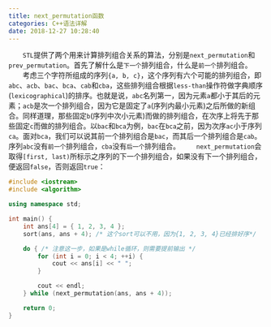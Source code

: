 ```yaml
---
title: next_permutation函数
categories: C++语法详解
date: 2018-12-27 10:28:40
---
```

&emsp;&emsp;`STL`提供了两个用来计算排列组合关系的算法，分别是`next_permutation`和`prev_permutation`。首先了解什么是`下一个`排列组合，什么是`前一个`排列组合。<!--more-->
&emsp;&emsp;考虑三个字符所组成的序列`{a, b, c}`，这个序列有六个可能的排列组合，即`abc`、`acb`、`bac`、`bca`、`cab`和`cba`，这些排列组合根据`less-than`操作符做字典顺序(`lexicographical`)的排序。也就是说，`abc`名列第一，因为元素`a`都小于其后的元素；`acb`是次一个排列组合，因为它是固定了`a`(序列内最小元素)之后所做的新组合。同样道理，那些固定`b`(序列中次小元素)而做的排列组合，在次序上将先于那些固定`c`而做的排列组合。以`bac`和`bca`为例，`bac`在`bca`之前，因为次序`ac`小于序列`ca`。面对`bca`，我们可以说其前一个排列组合是`bac`，而其后一个排列组合是`cab`。序列`abc`没有`前一个`排列组合，`cba`没有`后一个`排列组合。
&emsp;&emsp;`next_permutation`会取得`[first, last)`所标示之序列的下一个排列组合，如果没有下一个排列组合，便返回`false`，否则返回`true`：

``` cpp
#include <iostream>
#include <algorithm>

using namespace std;

int main() {
    int ans[4] = { 1, 2, 3, 4 };
    sort(ans, ans + 4); /* 这个sort可以不用，因为{1, 2, 3, 4}已经排好序*/

    do { /* 注意这一步，如果是while循环，则需要提前输出 */
        for (int i = 0; i < 4; ++i) {
            cout << ans[i] << " ";
        }

        cout << endl;
    } while (next_permutation(ans, ans + 4));

    return 0;
}
```